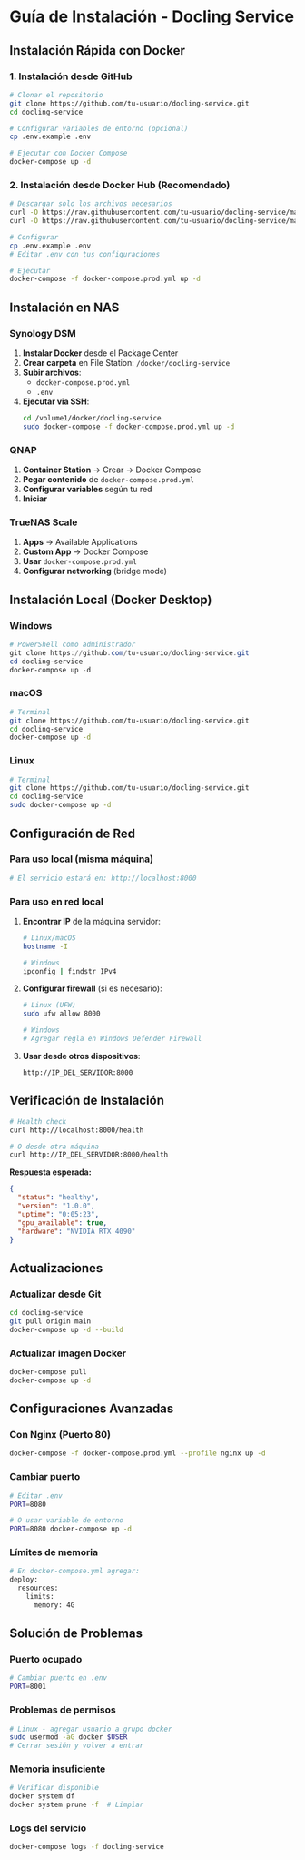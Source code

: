 # Guía de Instalación - Docling Service

## Instalación Rápida con Docker

### 1. Instalación desde GitHub

```bash
# Clonar el repositorio
git clone https://github.com/tu-usuario/docling-service.git
cd docling-service

# Configurar variables de entorno (opcional)
cp .env.example .env

# Ejecutar con Docker Compose
docker-compose up -d
```

### 2. Instalación desde Docker Hub (Recomendado)

```bash
# Descargar solo los archivos necesarios
curl -O https://raw.githubusercontent.com/tu-usuario/docling-service/main/docker-compose.prod.yml
curl -O https://raw.githubusercontent.com/tu-usuario/docling-service/main/.env.example

# Configurar
cp .env.example .env
# Editar .env con tus configuraciones

# Ejecutar
docker-compose -f docker-compose.prod.yml up -d
```

## Instalación en NAS

### Synology DSM

1. **Instalar Docker** desde el Package Center
2. **Crear carpeta** en File Station: `/docker/docling-service`
3. **Subir archivos**:
   - `docker-compose.prod.yml`
   - `.env`
4. **Ejecutar via SSH**:
   ```bash
   cd /volume1/docker/docling-service
   sudo docker-compose -f docker-compose.prod.yml up -d
   ```

### QNAP

1. **Container Station** → Crear → Docker Compose
2. **Pegar contenido** de `docker-compose.prod.yml`
3. **Configurar variables** según tu red
4. **Iniciar**

### TrueNAS Scale

1. **Apps** → Available Applications
2. **Custom App** → Docker Compose
3. **Usar** `docker-compose.prod.yml`
4. **Configurar networking** (bridge mode)

## Instalación Local (Docker Desktop)

### Windows
```powershell
# PowerShell como administrador
git clone https://github.com/tu-usuario/docling-service.git
cd docling-service
docker-compose up -d
```

### macOS
```bash
# Terminal
git clone https://github.com/tu-usuario/docling-service.git
cd docling-service
docker-compose up -d
```

### Linux
```bash
# Terminal
git clone https://github.com/tu-usuario/docling-service.git
cd docling-service
sudo docker-compose up -d
```

## Configuración de Red

### Para uso local (misma máquina)
```bash
# El servicio estará en: http://localhost:8000
```

### Para uso en red local
1. **Encontrar IP** de la máquina servidor:
   ```bash
   # Linux/macOS
   hostname -I
   
   # Windows
   ipconfig | findstr IPv4
   ```

2. **Configurar firewall** (si es necesario):
   ```bash
   # Linux (UFW)
   sudo ufw allow 8000
   
   # Windows
   # Agregar regla en Windows Defender Firewall
   ```

3. **Usar desde otros dispositivos**:
   ```
   http://IP_DEL_SERVIDOR:8000
   ```

## Verificación de Instalación

```bash
# Health check
curl http://localhost:8000/health

# O desde otra máquina
curl http://IP_DEL_SERVIDOR:8000/health
```

**Respuesta esperada:**
```json
{
  "status": "healthy",
  "version": "1.0.0",
  "uptime": "0:05:23",
  "gpu_available": true,
  "hardware": "NVIDIA RTX 4090"
}
```

## Actualizaciones

### Actualizar desde Git
```bash
cd docling-service
git pull origin main
docker-compose up -d --build
```

### Actualizar imagen Docker
```bash
docker-compose pull
docker-compose up -d
```

## Configuraciones Avanzadas

### Con Nginx (Puerto 80)
```bash
docker-compose -f docker-compose.prod.yml --profile nginx up -d
```

### Cambiar puerto
```bash
# Editar .env
PORT=8080

# O usar variable de entorno
PORT=8080 docker-compose up -d
```

### Límites de memoria
```bash
# En docker-compose.yml agregar:
deploy:
  resources:
    limits:
      memory: 4G
```

## Solución de Problemas

### Puerto ocupado
```bash
# Cambiar puerto en .env
PORT=8001
```

### Problemas de permisos
```bash
# Linux - agregar usuario a grupo docker
sudo usermod -aG docker $USER
# Cerrar sesión y volver a entrar
```

### Memoria insuficiente
```bash
# Verificar disponible
docker system df
docker system prune -f  # Limpiar
```

### Logs del servicio
```bash
docker-compose logs -f docling-service
```